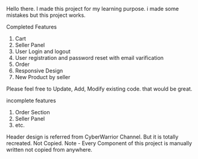Hello there. I made this project for my learning purpose. i made some mistakes but this project works.

Completed Features
  1. Cart
  2. Seller Panel
  3. User Login and logout
  4. User registration and password reset with email varification
  5. Order
  6. Responsive Design
  7. New Product by seller

Please feel free to Update, Add, Modify existing code. that would be great.

incomplete features
  1. Order Section
  2. Seller Panel
  3. etc. 

Header design is referred from CyberWarrior Channel. But it is totally recreated. Not Copied.
Note - Every Component of this project is manually written not copied from anywhere.
